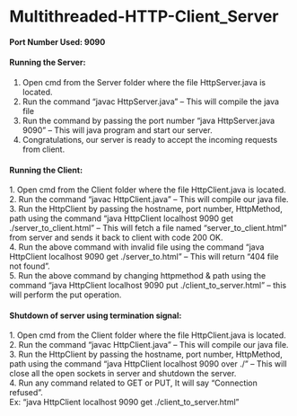 # Multithreaded-HTTP-Client_Server

<h4>Port Number Used: 9090 </h4>

<h4>Running the Server: </h4>

1.	Open cmd from the Server folder where the file HttpServer.java is located. </br>
2.	Run the command “javac HttpServer.java” – This will compile the java file </br>
3.	Run the command by passing the port number “java HttpServer.java 9090” – This will java program and start our server. </br>
4.	Congratulations, our server is ready to accept the incoming requests from client. </br>

<h4>Running the Client: </h4>
1.	Open cmd from the Client folder where the file HttpClient.java is located.</br>
2.	Run the command “javac HttpClient.java” – This will compile our java file.</br>
3.	Run the HttpClient by passing the hostname, port number, HttpMethod, path using the command “java HttpClient localhost 9090 get </br>./server_to_client.html” – This will fetch a file named “server_to_client.html” from server and sends it back to client with code 200 OK.</br>
4.	Run the above command with invalid file using the command “java HttpClient localhost 9090 get ./server_to.html” – This will return “404 file not found”.</br>
5.	Run the above command by changing httpmethod & path using the command “java HttpClient localhost 9090 put ./client_to_server.html” – this will perform the put operation.</br>
       
<h4>Shutdown of server using termination signal:</h4>
1.	Open cmd from the Client folder where the file HttpClient.java is located.</br>
2.	Run the command “javac HttpClient.java” – This will compile our java file.</br>
3.	Run the HttpClient by passing the hostname, port number, HttpMethod, path using the command “java HttpClient localhost 9090 over ./” – This will close all the open sockets in server and shutdown the server.</br>
4.	Run any command related to GET or PUT, It will say “Connection refused”.</br>
Ex: “java HttpClient localhost 9090 get ./client_to_server.html”</br>

